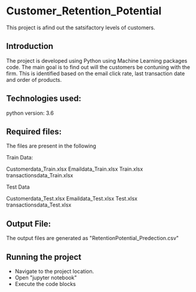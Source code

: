 # Customer_Retention_Potential

This project is afind out the satsifactory levels of customers.


## Introduction
The project is developed using Python using Machine Learning packages code. The main goal is to find out will the customers be contuning with the firm. This is identified based on the email click rate, last transaction date and order of products.

## Technologies used:
python version: 3.6

## Required files:

The files are present in the following 

Train Data:

Customerdata_Train.xlsx
Emaildata_Train.xlsx 
Train.xlsx
transactionsdata_Train.xlsx

Test Data

Customerdata_Test.xlsx
Emaildata_Test.xlsx
Test.xlsx
transactionsdata_Test.xlsx


## Output File:
The  output files are generated as "RetentionPotential_Predection.csv"

 

## Running the project

- Navigate to the project location.
- Open "jupyter notebook"
- Execute the code blocks
